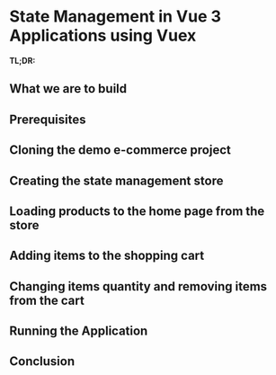 # State Management in Vue 3 Applications using Vuex

**TL;DR:**

## What we are to build

## Prerequisites

## Cloning the demo e-commerce project

## Creating the state management store

## Loading products to the home page from the store

## Adding items to the shopping cart

## Changing items quantity and removing items from the cart

## Running the Application

## Conclusion
